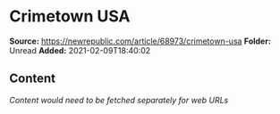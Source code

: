 # Crimetown USA

**Source:** https://newrepublic.com/article/68973/crimetown-usa
**Folder:** Unread
**Added:** 2021-02-09T18:40:02




## Content
*Content would need to be fetched separately for web URLs*
